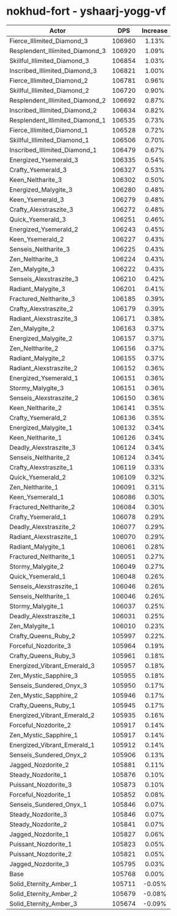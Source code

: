 # nokhud-fort - yshaarj-yogg-vf
| Actor | DPS | Increase |
|---|:---:|:---:|
|Fierce_Illimited_Diamond_3|106960|1.13%|
|Resplendent_Illimited_Diamond_3|106920|1.09%|
|Skillful_Illimited_Diamond_3|106854|1.03%|
|Inscribed_Illimited_Diamond_3|106821|1.00%|
|Fierce_Illimited_Diamond_2|106781|0.96%|
|Skillful_Illimited_Diamond_2|106720|0.90%|
|Resplendent_Illimited_Diamond_2|106692|0.87%|
|Inscribed_Illimited_Diamond_2|106634|0.82%|
|Resplendent_Illimited_Diamond_1|106535|0.73%|
|Fierce_Illimited_Diamond_1|106528|0.72%|
|Skillful_Illimited_Diamond_1|106506|0.70%|
|Inscribed_Illimited_Diamond_1|106479|0.67%|
|Energized_Ysemerald_3|106335|0.54%|
|Crafty_Ysemerald_3|106327|0.53%|
|Keen_Neltharite_3|106302|0.50%|
|Energized_Malygite_3|106280|0.48%|
|Keen_Ysemerald_3|106279|0.48%|
|Crafty_Alexstraszite_3|106272|0.48%|
|Quick_Ysemerald_3|106251|0.46%|
|Energized_Ysemerald_2|106243|0.45%|
|Keen_Ysemerald_2|106227|0.43%|
|Senseis_Neltharite_3|106225|0.43%|
|Zen_Neltharite_3|106224|0.43%|
|Zen_Malygite_3|106222|0.43%|
|Senseis_Alexstraszite_3|106210|0.42%|
|Radiant_Malygite_3|106201|0.41%|
|Fractured_Neltharite_3|106185|0.39%|
|Crafty_Alexstraszite_2|106179|0.39%|
|Radiant_Alexstraszite_3|106171|0.38%|
|Zen_Malygite_2|106163|0.37%|
|Energized_Malygite_2|106157|0.37%|
|Zen_Neltharite_2|106156|0.37%|
|Radiant_Malygite_2|106155|0.37%|
|Radiant_Alexstraszite_2|106152|0.36%|
|Energized_Ysemerald_1|106151|0.36%|
|Stormy_Malygite_3|106151|0.36%|
|Senseis_Alexstraszite_2|106150|0.36%|
|Keen_Neltharite_2|106141|0.35%|
|Crafty_Ysemerald_2|106136|0.35%|
|Energized_Malygite_1|106132|0.34%|
|Keen_Neltharite_1|106126|0.34%|
|Deadly_Alexstraszite_3|106124|0.34%|
|Senseis_Neltharite_2|106124|0.34%|
|Crafty_Alexstraszite_1|106119|0.33%|
|Quick_Ysemerald_2|106109|0.32%|
|Zen_Neltharite_1|106091|0.31%|
|Keen_Ysemerald_1|106086|0.30%|
|Fractured_Neltharite_2|106084|0.30%|
|Crafty_Ysemerald_1|106078|0.29%|
|Deadly_Alexstraszite_2|106077|0.29%|
|Radiant_Alexstraszite_1|106070|0.29%|
|Radiant_Malygite_1|106061|0.28%|
|Fractured_Neltharite_1|106051|0.27%|
|Stormy_Malygite_2|106049|0.27%|
|Quick_Ysemerald_1|106048|0.26%|
|Senseis_Alexstraszite_1|106046|0.26%|
|Senseis_Neltharite_1|106046|0.26%|
|Stormy_Malygite_1|106037|0.25%|
|Deadly_Alexstraszite_1|106031|0.25%|
|Zen_Malygite_1|106010|0.23%|
|Crafty_Queens_Ruby_2|105997|0.22%|
|Forceful_Nozdorite_3|105964|0.19%|
|Crafty_Queens_Ruby_3|105961|0.18%|
|Energized_Vibrant_Emerald_3|105957|0.18%|
|Zen_Mystic_Sapphire_3|105955|0.18%|
|Senseis_Sundered_Onyx_3|105950|0.17%|
|Zen_Mystic_Sapphire_2|105946|0.17%|
|Crafty_Queens_Ruby_1|105945|0.17%|
|Energized_Vibrant_Emerald_2|105935|0.16%|
|Forceful_Nozdorite_2|105917|0.14%|
|Zen_Mystic_Sapphire_1|105917|0.14%|
|Energized_Vibrant_Emerald_1|105912|0.14%|
|Senseis_Sundered_Onyx_2|105906|0.13%|
|Jagged_Nozdorite_2|105881|0.11%|
|Steady_Nozdorite_1|105876|0.10%|
|Puissant_Nozdorite_3|105873|0.10%|
|Forceful_Nozdorite_1|105852|0.08%|
|Senseis_Sundered_Onyx_1|105846|0.07%|
|Steady_Nozdorite_3|105846|0.07%|
|Steady_Nozdorite_2|105841|0.07%|
|Jagged_Nozdorite_1|105827|0.06%|
|Puissant_Nozdorite_1|105823|0.05%|
|Puissant_Nozdorite_2|105821|0.05%|
|Jagged_Nozdorite_3|105795|0.03%|
|Base|105768|0.00%|
|Solid_Eternity_Amber_1|105711|-0.05%|
|Solid_Eternity_Amber_2|105679|-0.08%|
|Solid_Eternity_Amber_3|105674|-0.09%|
